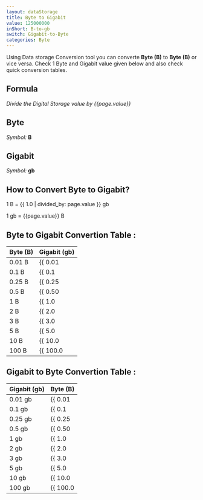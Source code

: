 ```yaml
---
layout: dataStorage
title: Byte to Gigabit
value: 125000000
inShort: B-to-gb
switch: Gigabit-to-Byte
categories: Byte
---
```


Using Data storage Conversion tool you can converte **Byte (B)** to **Byte (B)** or vice versa. Check 1 Byte and Gigabit value given below and also check quick conversion tables.

## Formula
*Divide the Digital Storage value by {{page.value}}*

## Byte
*Symbol:* **B**

## Gigabit
*Symbol:* **gb**

## How to Convert Byte to Gigabit?

1 B = {{ 1.0 | divided_by: page.value }} gb

1 gb = {{page.value}} B


## Byte to Gigabit Convertion Table :

| Byte (B) | Gigabit (gb) |
| ---- | ---- |
| 0.01 B | {{ 0.01 | divided_by: page.value }} gb |
| 0.1 B | {{ 0.1 | divided_by: page.value }} gb |
| 0.25 B | {{ 0.25 | divided_by: page.value }} gb |
| 0.5 B | {{ 0.50 | divided_by: page.value }} gb |
| 1 B | {{ 1.0 | divided_by: page.value }} gb |
| 2 B | {{ 2.0 | divided_by: page.value }} gb |
| 3 B | {{ 3.0 | divided_by: page.value }} gb |
| 5 B | {{ 5.0 | divided_by: page.value }} gb |
| 10 B | {{ 10.0 | divided_by: page.value }} gb |
| 100 B | {{ 100.0 | divided_by: page.value }} gb |

## Gigabit to Byte Convertion Table :

| Gigabit (gb) | Byte (B) |
| ---- | ---- |
| 0.01 gb | {{ 0.01 | times: page.value }} B |
| 0.1 gb | {{ 0.1 | times: page.value }} B |
| 0.25 gb | {{ 0.25 | times: page.value }} B |
| 0.5 gb | {{ 0.50 | times: page.value }} B |
| 1 gb | {{ 1.0 | times: page.value }} B |
| 2 gb | {{ 2.0 | times: page.value }} B |
| 3 gb | {{ 3.0 | times: page.value }} B |
| 5 gb | {{ 5.0 | times: page.value }} B |
| 10 gb | {{ 10.0 | times: page.value }} B |
| 100 gb | {{ 100.0 | times: page.value }} B |


<script>
document.getElementById('selectInput')[1].selected = true
document.getElementById('selectOutput')[10].selected = true
</script>
